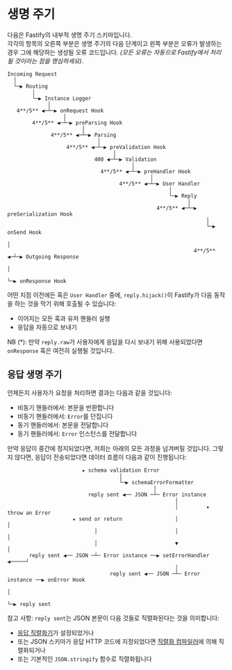 # 생명 주기

다음은 Fastify의 내부적 생명 주기 스키마입니다.<br/>
각각의 항목의 오른쪽 부분은 생명 주기의 다음 단계이고 왼쪽 부분은 오류가 발생하는 경우 그에 해당하는 생성될 오류 코드입니다.
*(모든 오류는 자동으로 Fastify에서 처리될 것이라는 점을 명심하세요)*.

```
Incoming Request
  │
  └─▶ Routing
        │
        └─▶ Instance Logger
             │
   4**/5** ◀─┴─▶ onRequest Hook
                  │
        4**/5** ◀─┴─▶ preParsing Hook
                        │
              4**/5** ◀─┴─▶ Parsing
                             │
                   4**/5** ◀─┴─▶ preValidation Hook
                                  │
                            400 ◀─┴─▶ Validation
                                        │
                              4**/5** ◀─┴─▶ preHandler Hook
                                              │
                                    4**/5** ◀─┴─▶ User Handler
                                                    │
                                                    └─▶ Reply
                                                          │
                                                4**/5** ◀─┴─▶ preSerialization Hook
                                                                │
                                                                └─▶ onSend Hook
                                                                      │
                                                            4**/5** ◀─┴─▶ Outgoing Response
                                                                            │
                                                                            └─▶ onResponse Hook
```

어떤 지점 이전에든 혹은 `User Handler` 중에, `reply.hijack()`이 Fastify가 다음 동작을 하는 것을 막기 위해 호출될 수 있습니다:
- 이어지는 모든 훅과 유저 핸들러 실행
- 응답을 자동으로 보내기

NB (*): 만약 `reply.raw`가 사용자에게 응답을 다시 보내기 위해 사용되었다면 `onResponse` 훅은 여전히 실행될 것입니다.

## 응답 생명 주기

언제든지 사용자가 요청을 처리하면 결과는 다음과 같을 것입니다:

- 비동기 핸들러에서: 본문을 반환합니다
- 비동기 핸들러에서: `Error`를 던집니다
- 동기 핸들러에서: 본문을 전달합니다
- 동기 핸들러에서: `Error` 인스턴스를 전달합니다

만약 응답이 중간에 정지되었다면, 저희는 아래의 모든 과정을 넘겨버릴 것입니다.
그렇지 않다면, 응답이 전송되었다면 데이터 흐름이 다음과 같이 진행됩니다:

```
                        ★ schema validation Error
                                    │
                                    └─▶ schemaErrorFormatter
                                               │
                          reply sent ◀── JSON ─┴─ Error instance
                                                      │
                                                      │         ★ throw an Error
                     ★ send or return                 │                 │
                            │                         │                 │
                            │                         ▼                 │
       reply sent ◀── JSON ─┴─ Error instance ──▶ setErrorHandler ◀─────┘
                                                      │
                                 reply sent ◀── JSON ─┴─ Error instance ──▶ onError Hook
                                                                                │
                                                                                └─▶ reply sent
```

참고 사항: `reply sent`는 JSON 본문이 다음 것들로 직렬화된다는 것을 의미합니다:

- [응답 직렬화기](Server.md#setreplyserializer)가 설정되었거나
- 또는 JSON 스키마가 응답 HTTP 코드에 지정되었다면 [직렬화 컴파일러](Server.md#setserializercompiler)에 의해 직렬화되거나
- 또는 기본적인 `JSON.stringify` 함수로 직렬화됩니다
